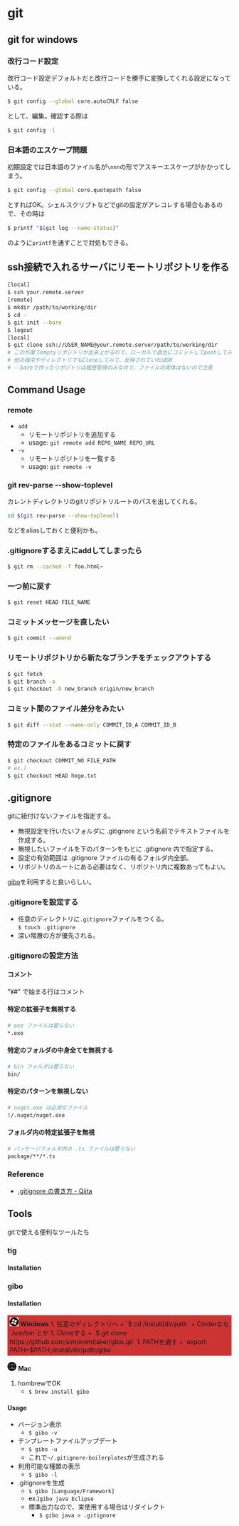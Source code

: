 # git
## git for windows
### 改行コード設定
改行コード設定デフォルトだと改行コードを勝手に変換してくれる設定になっている。
```bash
$ git config --global core.autoCRLF false
```
として、編集。確認する際は
```bash
$ git config -l
```
### 日本語のエスケープ問題
初期設定では日本語のファイル名が`\nnn`の形でアスキーエスケープがかかってしまう。
```bash
$ git config --global core.quotepath false
```
とすればOK。シェルスクリプトなどでgitの設定がアレコレする場合もあるので、その時は
```bash
$ printf "$(git log --name-status)"
```
のように`printf`を通すことで対処もできる。

## ssh接続で入れるサーバにリモートリポジトリを作る
```bash
[local]
$ ssh your.remote.server
[remote]
$ mkdir /path/to/working/dir
$ cd -
$ git init --bare
$ logout
[local]
$ git clone ssh://USER_NAME@your.remote.server/path/to/working/dir
# この作業でemptyリポジトリが出来上がるので、ローカルで適当にコミットしてpushしてみる
# 他の端末やディレクトリでもCloneしてみて、反映されていればOK
# --bareで作ったリポジトリは履歴管理のみなので、ファイルの実体はないので注意
```

## Command Usage
### remote
- `add`
	* リモートリポジトリを追加する
	* usage: `git remote add REPO_NAME REPO_URL`
- `-v`
	* リモートリポジトリを一覧する
	* usage: `git remote -v`

### git rev-parse --show-toplevel
カレントディレクトリのgitリポジトリルートのパスを出してくれる。
```bash
cd $(git rev-parse --show-toplevel)
```
などをaliasしておくと便利かも。

### .gitignoreするまえにaddしてしまったら
```bash
$ git rm --cached -f foo.html~
```
### 一つ前に戻す
```bash
$ git reset HEAD FILE_NAME
```

### コミットメッセージを直したい
```bash
$ git commit --amend
```

### リモートリポジトリから新たなブランチをチェックアウトする
```bash
$ git fetch
$ git branch -a
$ git checkout -b new_branch origin/new_branch
```

### コミット間のファイル差分をみたい
```bash
$ git diff --stat --name-only COMMIT_ID_A COMMIT_ID_B
```

### 特定のファイルをあるコミットに戻す
```bash
$ git checkout COMMIT_NO FILE_PATH
# ex.)
$ git checkout HEAD hoge.txt
```

## .gitignore
gitに紐付けないファイルを指定する。
- 無視設定を行いたいフォルダに .gitignore という名前でテキストファイルを作成する。
- 無視したいファイルを下のパターンをもとに .gitignore 内で指定する。
- 設定の有効範囲は .gitignore ファイルの有るフォルダ内全部。
- リポジトリのルートにある必要はなく、リポジトリ内に複数あってもよい。

[gibo](#gibo)を利用すると良いらしい。

### .gitignoreを設定する
- 任意のディレクトリに`.gitignore`ファイルをつくる。  
`$ touch .gitignore`
- 深い階層の方が優先される。

### .gitignoreの設定方法
#### コメント
"¥#" で始まる行はコメント
#### 特定の拡張子を無視する
```bash
# exe ファイルは要らない
*.exe
```
#### 特定のフォルダの中身全てを無視する
```bash
# bin フォルダは要らない
bin/
```
#### 特定のパターンを無視しない
```bash
# nuget.exe は必用なファイル
!/.nuget/nuget.exe
```
#### フォルダ内の特定拡張子を無視
```bash
# パッケージフォルダ内の .ts ファイルは要らない
package/**/*.ts
```
### Reference
- [.gitignore の書き方 - Qiita](http://qiita.com/inabe49/items/16ee3d9d1ce68daa9fff)

## Tools
gitで使える便利なツールたち
### tig
#### Installation

### gibo
####  Installation
<div style="background-color: #c33; padding: 5px">
<img src="../99.images/icon_windows_bkc.png" width="20"> <strong>Windows</strong>
1. 任意のディレクトリへ
	+ `$ cd /install/dir/path`
	+ Cmderなら`/usr/bin`とか
1. Cloneする
	+ `$ git clone https://github.com/simonwhitaker/gibo.git`
1. PATHを通す
	+ `export PATH=$PATH;/install/dir/path/gibo`
</div>

<img src="../99.images/icon_mac_bkc.png" width="20"> <strong>Mac</strong>
1. hombrewでOK
	+ `$ brew install gibo`

#### Usage
- バージョン表示
	+ `$ gibo -v`
- テンプレートファイルアップデート
	+ `$ gibo -u`
	+ これで`~/.gitignore-boilerplates`が生成される
- 利用可能な種類の表示
	+ `$ gibo -l`
- .gitignoreを生成
	+ `$ gibo [Language/Framework]`
	+ ex.)`gibo java Eclipse`
	+ 標準出力なので、実使用する場合はリダイレクト
		* `$ gibo java > .gitignore`
